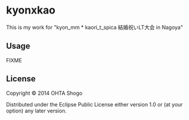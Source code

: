 # kyonxkao

This is my work for "kyon_mm * kaori_t_spica 結婚祝いLT大会 in Nagoya"

## Usage

FIXME

## License

Copyright © 2014 OHTA Shogo

Distributed under the Eclipse Public License either version 1.0 or (at
your option) any later version.
